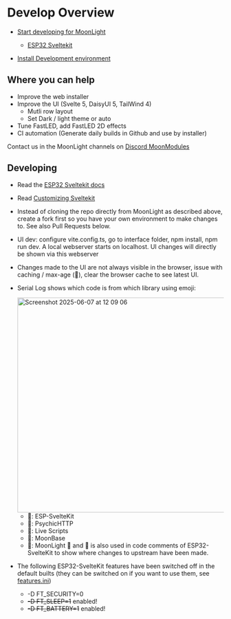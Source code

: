 
# Develop Overview

* [Start developing for MoonLight](https://moonmodules.org/MoonLight/develop/overview/)
    * [ESP32 Sveltekit](https://moonmodules.org/MoonLight/esp32sveltekit/)

* [Install Development environment](https://moonmodules.org/MoonLight/develop/installation/)

## Where you can help

* Improve the web installer
* Improve the UI (Svelte 5, DaisyUI 5, TailWind 4)
  * Mutli row layout
  * Set Dark / light theme or auto
* Tune FastLED, add FastLED 2D effects
* CI automation (Generate daily builds in Github and use by installer)

Contact us in the MoonLight channels on [Discord MoonModules](https://discord.gg/4rSTthvKHe)

## Developing

* Read the [ESP32 Sveltekit docs](https://moonmodules.org/MoonLight/esp32sveltekit/)
* Read [Customizing Sveltekit](https://moonmodules.org/MoonLight/develop/customizingsveltekit/)
* Instead of cloning the repo directly from MoonLight as described above, create a fork first so you have your own environment to make changes to. See also Pull Requests below.
* UI dev: configure vite.config.ts, go to interface folder, npm install, npm run dev. A local webserver starts on localhost. UI changes will directly be shown via this webserver
* Changes made to the UI are not always visible in the browser, issue with caching / max-age (🚧), clear the browser cache to see latest UI.
* Serial Log shows which code is from which library using emoji:

   <img width="500" alt="Screenshot 2025-06-07 at 12 09 06" src="https://github.com/user-attachments/assets/9ac673d3-6303-40ee-b2a0-26a0befbda01" />

    * 🐼: ESP-SvelteKit
    * 🔮: PsychicHTTP
    * 🐸: Live Scripts
    * 🌙: MoonBase
    * 💫: MoonLight
    🌙 and 💫 is also used in code comments of ESP32-SvelteKit to show where changes to upstream have been made.
* The following ESP32-SvelteKit features have been switched off in the default builts (they can be switched on if you want to use them, see [features.ini](https://github.com/MoonModules/MoonLight/blob/main/features.ini))
    *   -D FT_SECURITY=0
    *   ~~-D FT_SLEEP=1~~ enabled!
    *   ~~-D FT_BATTERY=1~~ enabled!

